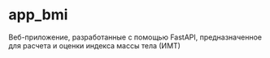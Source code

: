 # app_bmi
Веб-приложение, разработанные с помощью FastAPI, предназначенное для расчета и оценки индекса массы тела (ИМТ)
